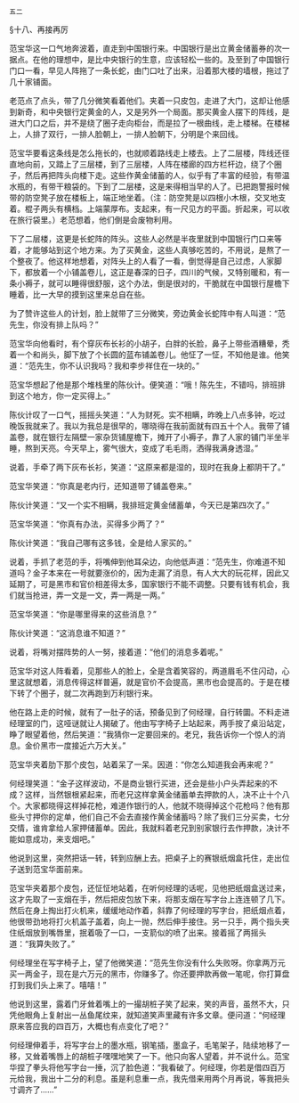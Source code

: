     五二 

   §十八、再接再厉

   范宝华这一口气地奔波着，直走到中国银行来。中国银行是出立黄金储蓄券的次一据点。在他的理想中，是比中央银行的生意，应该轻松一些的。及至到了中国银行门口一看，早见人阵拖了一条长蛇，由门口吐了出来，沿着那大楼的墙根，拖过了几十家铺面。

   老范点了点头，带了几分微笑看着他们。夹着一只皮包，走进了大门，这却让他感到新奇，和中央银行定黄金的人，又是另外一个局面。那买黄金人摆下的阵线，是进大门口之后，并不是绕了圈子走向柜台，而是拉了一根曲线，走上楼梯。在楼梯上，人排了双行，一排人脸朝上，一排人脸朝下，分明是个来回线。

   范宝华要看这条线是怎么拖长的，也就顺着路线走上楼去。上了二层楼，阵线还径直地向前，又踏上了三层楼，到了三层楼，人阵在楼廊的四方栏杆边，绕了个圈子，然后再把阵头向楼下走。这些作黄金储蓄的人，似乎有了丰富的经验，有带温水瓶的，有带干粮袋的。下到了二层楼，这是来得相当早的人了。已把跑警报时候带的防空凳子放在楼板上，端正地坐着。（注：防空凳是以四根小木根，交叉地支着。棍子两头有横档。上端蒙厚布。支起来，有一尺见方的平面。折起来，可以收在旅行袋里。）老范想着，他们倒是会废物利用。

   下了二层楼，这更是长蛇阵的阵头。这些人必然是半夜里就到中国银行门口来等着，才能够站到这个地方来。为了买黄金，这些人真够吃苦的，不用说，是熬了一个整夜了。他这样地想着，对阵头上的人看了一看，倒觉得是自己过虑，人家脚下，都放着一个小铺盖卷儿，这正是春深的日子，四川的气候，又特别暖和，有一条小褥子，就可以睡得很舒服，这个办法，倒是很对的，干脆就在中国银行屋檐下睡着，比一大早的摸到这里来总自在些。

   为了赞许这些人的计划，脸上就带了三分微笑，旁边黄金长蛇阵中有人叫道：“范先生，你没有排上队吗？”

   范宝华向他看时，有个穿灰布长衫的小胡子，白胖的长脸，鼻子上带些酒糟晕，秃着一个和尚头，脚下放了个长圆的蓝布铺盖卷儿。他怔了一怔，不知他是谁。他笑道：“范先生，你不认识我吗？我和李步祥住在一块的。”

   范宝华想起了他是那个堆栈里的陈伙计。便笑道：“哦！陈先生，不错吗，排班排到这个地方，你一定买得上。”

   陈伙计叹了一口气，摇摇头笑道：“人为财死。实不相瞒，昨晚上八点多钟，吃过晚饭我就来了。我以为我总是很早的，哪晓得在我前面就有四五十个人。我带了铺盖卷，就在银行左隔壁一家杂货铺屋檐下，摊开了小褥子，靠了人家的铺门半坐半睡，熬到天亮。今天早上，雾气很大，变成了毛毛雨，洒得我满身透湿。”

   说着，手牵了两下灰布长衫，笑道：“这原来都是湿的，现时在我身上都阴干了。”

   范宝华笑道：“你真是老内行，还知道带了铺盖卷来。”

   陈伙计笑道：“又一个实不相瞒，我排班定黄金储蓄单，今天已是第四次了。”

   范宝华笑道：“你真有办法，买得多少两了？”

   陈伙计笑道：“我自己哪有这多钱，全是给人家买的。”

   说着，手抓了老范的手，将嘴伸到他耳朵边，向他低声道：“范先生，你难道不知道吗？金子本来在一号就要涨价的，因为走漏了消息，有人大大的玩花样，因此又延期了，可是黑市和官价相差得太多，国家银行不能不调整。只要有钱有机会，我们就当抢进，弄一文是一文，弄一两是一两。”

   范宝华笑道：“你是哪里得来的这些消息？”

   陈伙计笑道：“这消息谁不知道？”

   说着，将嘴对摆阵势的人一努，接着道：“他们的消息多着呢。”

   范宝华对这人阵看着，见那些人的脸上，全是含着笑容的，两道眉毛不住闪动，心里这就想着，消息传得这样普遍，就是官价不会提高，黑市也会提高的。于是在楼下转了个圈子，就二次再跑到万利银行来。

   他在路上走的时候，就有了一肚子的话，预备见到了何经理，自行转圜。不料走进经理室的门，这哑谜就让人揭破了。他由写字椅子上站起来，两手按了桌沿站定，睁了眼望着他，然后笑道：“我猜你一定要回来的。老兄，我告诉你一个惊人的消息。金价黑市一度接近六万大关。”

   范宝华夹着肋下那个皮包，站着呆了一呆。因道：“你怎么知道我会再来呢？”

   何经理笑道：“金子这样波动，不是商业银行买进，还会是些小户头弄起来的不成？这样，当然银根紧起来，而老兄这样拿黄金储蓄单去押款的人，决不止十个八个。大家都晓得这样掉花枪，难道作银行的人，他就不晓得掉这个花枪吗？他有那些头寸押你的定单，他们自己不会去直接作黄金储蓄吗？除了我们三分买卖，七分交情，谁肯拿给人家押储蓄单。因此，我就料着老兄到别家银行去作押款，决计不能如意成功，来支烟吧。”

   他说到这里，突然把话一转，转到应酬上去。把桌子上的赛银纸烟盒托住，走出位子送到范宝华面前来。

   范宝华夹着那个皮包，还怔怔地站着，在听何经理的话呢，见他把纸烟盒送过来，这才先取了一支烟在手，然后把皮包放下来，将那支烟在写字台上连连顿了几下。然后在身上掏出打火机来，缓缓地动作着，斜靠了何经理的写字台，把纸烟点着，他很带劲地将打火机盖子盖着，向上一抛，然后伸手接住。另一只手，两个指头夹住纸烟放到嘴唇里，抿着吸了一口，一支箭似的喷了出来。接着摇了两摇头道：“我算失败了。”

   何经理坐在写字椅子上，望了他微笑道：“范先生你没有什么失败呀。你拿两万元买一两金子，现在是六万元的黑市，你赚多了。你还要押款再做一笔呢，你打算盘打到我们头上来了。嘻嘻！”

   他说到这里，露着门牙耸着嘴上的一撮胡桩子笑了起来，笑的声音，虽然不大，只凭他眼角上复射出一丛鱼尾纹来，就知道笑声里藏有许多文章。便问道：“何经理原来答应我的四百万，大概也有点变化了吧？”

   何经理伸着手，将写字台上的墨水瓶，钢笔插，墨盒子，毛笔架子，陆续地移了一移，又耸着嘴唇上的胡桩子嘿嘿地笑了一下。他只向客人望着，并不说什么。范宝华捏了拳头将他写字台一捶，沉了脸色道：“我看破了。何经理，你若是借四百万元给我，我出十二分的利息。虽是利息重一点，我先借来用两个月再说，等我把头寸调齐了……”

